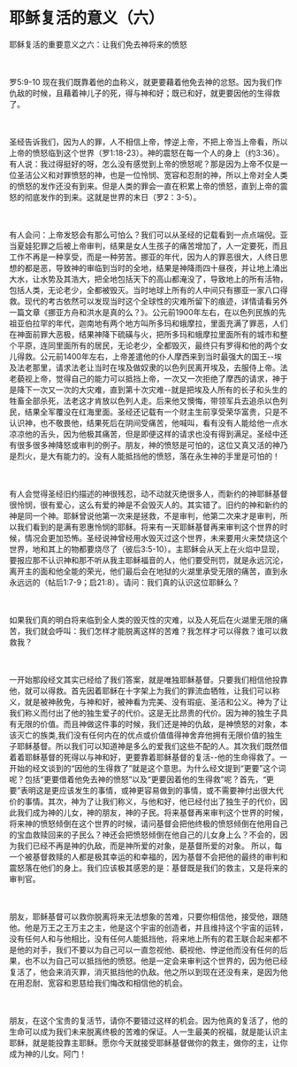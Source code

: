 # 耶稣复活的意义（六）



<p>耶稣复活的重要意义之六：让我们免去神将来的愤怒</p>

<p><br />
&nbsp;<br />
罗5:9-10&nbsp;现在我们既靠着他的血称义，就更要藉着他免去神的忿怒。因为我们作仇敌的时候，且藉着神儿子的死，得与神和好；既已和好，就更要因他的生得救了。&nbsp;</p>

<p><br />
&nbsp;<br />
圣经告诉我们，因为人的罪，人不相信上帝，悖逆上帝，不把上帝当上帝看，所以上帝的愤怒临到这个世界（罗1:18-23）。神的震怒在每一个人的身上（约3:36）。有人说：我过得挺好的呀，怎么没有感觉到上帝的愤怒呢？那是因为上帝不仅是一位圣洁公义和对罪愤怒的神，也是一位怜悯、宽容和忍耐的神，所以上帝对全人类的愤怒的发作还没有到来。但是人类的罪会一直在积累上帝的愤怒，直到上帝的震怒的彻底发作的到来。这就是世界的末日（罗2：3-5）。</p>

<p><br />
&nbsp;<br />
有人会问：上帝发怒会有那么可怕么？我们可以从圣经的记载看到一点点端倪。亚当夏娃犯罪之后被上帝审判，结果是女人生孩子的痛苦增加了，人一定要死，而且工作不再是一种享受，而是一种劳苦。挪亚的年代，因为人的罪恶很大，人终日思想的都是恶，导致神的审临到当时的全地，结果是神降雨四十昼夜，并让地上涌出大水，让水势及其浩大，把全地包括天下的高山都淹没了，导致地上的所有活物，包括人类，无论老少，全都被毁灭。当时地球上所有的人中间只有挪亚一家八口得救。现代的考古依然可以发现当时这个全球性的灾难所留下的痕迹，详情请看另外一篇文章《挪亚方舟和洪水是真的么？》。公元前1900年左右，在以色列民族的先祖亚伯拉罕的年代，迦南地有两个地方叫所多玛和蛾摩拉，里面充满了罪恶，人们在神面前罪大恶极，结果神降下硫磺与火，把所多玛和蛾摩拉里面所有的城市和整个平原，连同里面所有的居民，无论老少，全都毁灭，最终只有罗得和他的两个女儿得救。公元前1400年左右，上帝差遣他的仆人摩西来到当时最强大的国王--埃及法老那里，请求法老让当时在埃及做奴隶的以色列民离开埃及，去服侍上帝。法老藐视上帝，觉得自己的能力可以抵挡上帝，一次又一次拒绝了摩西的请求，神于是降下一次又一次的大灾难，直到第十次灾难--就是把埃及人所有的长子和头生的牲畜全部杀死，法老这才肯放以色列人走。后来他又懊悔，带领军兵去追杀以色列民，结果全军覆没在红海里面。圣经还记载有一个财主生前享受荣华富贵，只是不认识神，也不敬畏他，结果死后在阴间受痛苦，他喊叫，看有没有人能给他一点水凉凉他的舌头，因为他极其痛苦，但是即便这样的请求也没有得到满足。圣经中还有很多很多神降怒或审判的例子。朋友，神的愤怒是可怕的，这位又真又活的神乃是烈火，是大有能力的。没有人能抵挡他的愤怒，落在永生神的手里是可怕的！</p>

<p><br />
&nbsp;<br />
有人会觉得圣经旧约描述的神很残忍，动不动就灭绝很多人，而新约的神耶稣基督很怜悯，很有爱心，这么有爱的神是不会毁灭人的。其实错了。旧约的神和新约的神是同一个神。耶稣曾说他第一次来是拯救，不是审判，他第二次来才是审判，所以我们看到的是满有恩惠怜悯的耶稣。将来有一天耶稣基督再来审判这个世界的时候，情况会更加恐怖。圣经说神曾经用水毁灭过这个世界，未来要用火来焚烧这个世界，地和其上的物都要烧尽了（彼后3:5-10）。主耶稣会从天上在火焰中显现，要报应那不认识神和那不听从我主耶稣福音的人，他们要受刑罚，就是永远沉沦，离开主的面和他全能的荣光，他们最后会在地狱的火湖里承受无限的痛苦，直到永永远远的（帖后1:7-9；启21:8）。请问：我们真的认识这位耶稣么？</p>

<p><br />
&nbsp;<br />
如果我们真的明白将来临到全人类的毁灭性的灾难，以及人死后在火湖里无限的痛苦，我们就会呼叫：我们怎样才能脱离这样的苦难？我怎样才可以得救？谁可以救救我？</p>

<p><br />
&nbsp;<br />
一开始那段经文其实已经给了我们答案，就是唯独耶稣基督。只要我们相信他投靠他，就可以得救。首先因着耶稣在十字架上为我们的罪流血牺牲，让我们可以称义，就是被神赦免，与神和好，被神看为完美、没有瑕疵、圣洁和公义。神为了让我们称义而付出了他的独生爱子的代价。这是无比昂贵的代价。因为神的独生子具有无限的价值。而且神做这件事的时候，我们还是神的仇敌，是神愤怒的对象，本该灭亡的族类,我们没有任何内在的优点或价值值得神舍弃他拥有无限价值的独生子耶稣基督。所以我们可以知道神是多么的爱我们这些不配的人。其次我们既然借着着耶稣基督的死得以与神和好，更要靠着耶稣基督的复活--他的生命得救了。一开始的经文谈到的“因他的生得救了”就是这个意思。为什么经文提到“更要”这个词呢？包括“更要借着他免去神的愤怒”以及“更要因着他的生得救”呢？首先，“更要”表明这是更应该发生的事情，或神更容易做到的事情，或不需要神付出很大代价的事情。其次，神为了让我们称义，与他和好，他已经付出了独生子的代价，因此我们成为神的儿女，神的朋友，神的子民。将来基督再来审判这个世界的时候，将来神的愤怒倾倒在这个世界的时候，请问基督会把他终极的愤怒倾倒在他用自己的宝血救赎回来的子民么？神还会把愤怒倾倒在他自己的儿女身上么？不会的，因为我们已经不再是神的仇敌，而是神所爱的对象，是基督所爱的对象。 所以，每一个被基督救赎的人都是极其幸运的和幸福的，因为基督不会把他的最终的审判和震怒落在他们的身上。我们应该极其感恩的是：基督既是我们的救主，又是将来的审判官。</p>

<p><br />
&nbsp;<br />
朋友，耶稣基督可以救你脱离将来无法想象的苦难，只要你相信他，接受他，跟随他。他是万王之王万主之主，他是这个宇宙的创造者，并且维持这个宇宙的运转，没有任何人和与他相比，没有任何人能抵挡他，将来地上所有的君王联合起来都不是他的对手，我们不要以为自己可以一直忽视他、藐视他、悖逆他而没有任何的后果，也不以为自己可以抵挡他的愤怒。他是一定会来审判这个世界的，因为他已经复活了，他会来消灭罪，消灭抵挡他的仇敌。他之所以到现在还没有来，是因为他在用忍耐、宽容和恩慈给我们悔改和相信他的机会。</p>

<p><br />
&nbsp;<br />
朋友，在这个宝贵的复活节，请你不要错过这样的机会。因为他真的复活了，他的生命可以成为我们未来脱离终极的苦难的保证。人一生最美的祝福，就是能认识主耶稣，就是能投靠主耶稣。愿你今天就接受耶稣基督做你的救主，做你的主，让你成为神的儿女。阿门！</p>